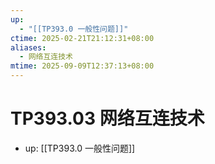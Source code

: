 ```yaml
---
up:
  - "[[TP393.0 一般性问题]]"
ctime: 2025-02-21T21:12:31+08:00
aliases:
  - 网络互连技术
mtime: 2025-09-09T12:37:13+08:00
---
```


# TP393.03 网络互连技术

- up: [[TP393.0 一般性问题]]
